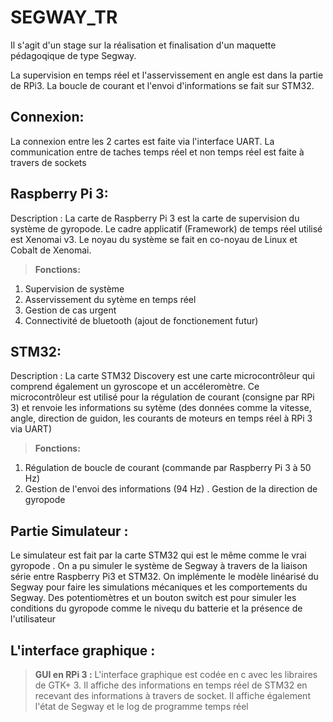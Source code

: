 # SEGWAY_TR

Il s'agit d'un stage sur la réalisation et finalisation d'un maquette pédagoqique de type Segway. 

La supervision en temps réel et l'asservissement en angle est dans la partie de RPi3. La boucle de courant et l'envoi d'informations se fait sur STM32.


Connexion:
----------
La connexion entre les 2 cartes est faite via l'interface UART.
La communication entre de taches temps réel et non temps réel est faite à travers de sockets

Raspberry Pi 3:
----------
Description : 
La carte de Raspberry Pi 3 est la carte de supervision du système de gyropode.
Le cadre applicatif (Framework) de temps réel utilisé est Xenomai v3. Le noyau du système se fait en co-noyau de Linux et Cobalt de Xenomai. 

> **Fonctions:**
1. Supervision de système
2. Asservissement du sytème en temps réel
3. Gestion de cas urgent
4. Connectivité de bluetooth (ajout de fonctionement futur) 


STM32: 
----------
Description :
La carte STM32 Discovery est une carte microcontrôleur qui comprend également un gyroscope et un accéleromètre. Ce microcontrôleur est utilisé pour la régulation de courant (consigne par RPi 3) et renvoie les informations su sytème (des données comme la vitesse, angle, direction de guidon, les courants de moteurs en temps réel à RPi 3 via UART)


> **Fonctions:**
1. Régulation de boucle de courant (commande par Raspberry Pi 3 à 50 Hz)
2. Gestion de l'envoi des informations (94 Hz) 
. Gestion de la direction de gyropode


Partie Simulateur :
----------

Le simulateur est fait par la carte STM32 qui est le même comme le vrai gyropode . On a pu simuler le système de Segway à travers de la liaison série entre Raspberry Pi3 et STM32. On implémente le modèle linéarisé du Segway pour faire les simulations mécaniques et les comportements du Segway. Des potentiomètres et un bouton switch est pour simuler les conditions du gyropode comme le nivequ du batterie et la présence de l'utilisateur


L'interface graphique :
----------
> **GUI en RPi 3 :**
L'interface graphique est codée en c avec les libraires de GTK+ 3. Il affiche des informations en temps réel de STM32 en recevant des informations à travers de socket. Il affiche également l'état de Segway et le log de programme temps réel
